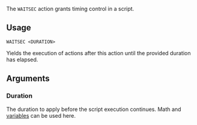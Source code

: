 The `WAITSEC` action grants timing control in a script.

## Usage
```
WAITSEC <DURATION>
```
Yields the execution of actions after this action until the provided duration has elapsed.

## Arguments
### Duration
The duration to apply before the script execution continues. Math and [variables](https://github.com/Thundermaker300/ScriptedEvents/wiki/Variables) can be used here.